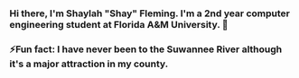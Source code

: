 ### Hi there, I'm Shaylah "Shay" Fleming. I'm a 2nd year computer engineering student at Florida A&M University. 👋
### ⚡Fun fact: I have never been to the Suwannee River although it's a major attraction in my county.
<!--
**shayflem/shayflem** is a ✨ _special_ ✨ repository because its `README.md` (this file) appears on your GitHub profile.

Here are some ideas to get you started:

- 🔭 I’m currently working on ...
- 🌱 I’m currently learning ...
- 👯 I’m looking to collaborate on ...
- 🤔 I’m looking for help with ...
- 💬 Ask me about ...
- 📫 How to reach me: ...
- 😄 Pronouns: ...
  ...
-->
